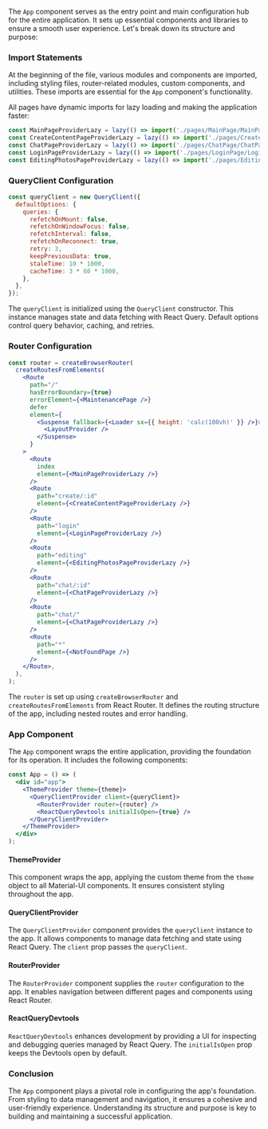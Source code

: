 The `App` component serves as the entry point and main configuration hub for the entire application. It sets up
essential components and libraries to ensure a smooth user experience. Let's break down its structure and purpose:

### Import Statements

At the beginning of the file, various modules and components are imported, including styling files, router-related
modules, custom components, and utilities. These imports are essential for the `App` component's functionality.

All pages have dynamic imports for lazy loading and making the application faster:

```jsx static
const MainPageProviderLazy = lazy(() => import('./pages/MainPage/MainPageProvider'));
const CreateContentPageProviderLazy = lazy(() => import('./pages/CreateContentPage/CreateContentPageProvider'));
const ChatPageProviderLazy = lazy(() => import('./pages/ChatPage/ChatPageProvider'));
const LoginPageProviderLazy = lazy(() => import('./pages/LoginPage/LoginPageProvider'));
const EditingPhotosPageProviderLazy = lazy(() => import('./pages/EditingPhotosPage/EditingPhotosPageProvider'));
```

### QueryClient Configuration

```jsx static
const queryClient = new QueryClient({
  defaultOptions: {
    queries: {
      refetchOnMount: false,
      refetchOnWindowFocus: false,
      refetchInterval: false,
      refetchOnReconnect: true,
      retry: 3,
      keepPreviousData: true,
      staleTime: 10 * 1000,
      cacheTime: 3 * 60 * 1000,
    },
  },
});
```

The `queryClient` is initialized using the `QueryClient` constructor. This instance manages state and data fetching with
React Query. Default options control query behavior, caching, and retries.

### Router Configuration

```jsx static
const router = createBrowserRouter(
  createRoutesFromElements(
    <Route
      path="/"
      hasErrorBoundary={true}
      errorElement={<MaintenancePage />}
      defer
      element={
        <Suspense fallback={<Loader sx={{ height: 'calc(100vh)' }} />}>
          <LayoutProvider />
        </Suspense>
      }
    >
      <Route
        index
        element={<MainPageProviderLazy />}
      />
      <Route
        path="create/:id"
        element={<CreateContentPageProviderLazy />}
      />
      <Route
        path="login"
        element={<LoginPageProviderLazy />}
      />
      <Route
        path="editing"
        element={<EditingPhotosPageProviderLazy />}
      />
      <Route
        path="chat/:id"
        element={<ChatPageProviderLazy />}
      />
      <Route
        path="chat/"
        element={<ChatPageProviderLazy />}
      />
      <Route
        path="*"
        element={<NotFoundPage />}
      />
    </Route>,
  ),
);
```

The `router` is set up using `createBrowserRouter` and `createRoutesFromElements` from React Router. It defines the
routing structure of the app, including nested routes and error handling.

### App Component

The `App` component wraps the entire application, providing the foundation for its operation. It includes the following
components:

```jsx static
const App = () => (
  <div id="app">
    <ThemeProvider theme={theme}>
      <QueryClientProvider client={queryClient}>
        <RouterProvider router={router} />
        <ReactQueryDevtools initialIsOpen={true} />
      </QueryClientProvider>
    </ThemeProvider>
  </div>
);
```

#### ThemeProvider

This component wraps the app, applying the custom theme from the `theme` object to all Material-UI components. It
ensures consistent styling throughout the app.

#### QueryClientProvider

The `QueryClientProvider` component provides the `queryClient` instance to the app. It allows components to manage data
fetching and state using React Query. The `client` prop passes the `queryClient`.

#### RouterProvider

The `RouterProvider` component supplies the `router` configuration to the app. It enables navigation between different
pages and components using React Router.

#### ReactQueryDevtools

`ReactQueryDevtools` enhances development by providing a UI for inspecting and debugging queries managed by React Query.
The `initialIsOpen` prop keeps the Devtools open by default.

### Conclusion

The `App` component plays a pivotal role in configuring the app's foundation. From styling to data management and
navigation, it ensures a cohesive and user-friendly experience. Understanding its structure and purpose is key to
building and maintaining a successful application.
